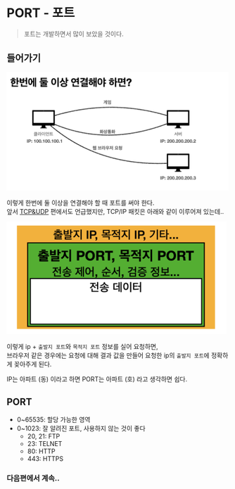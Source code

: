 # PORT - 포트
> 포트는 개발하면서 많이 보았을 것이다.

## 들어가기
<img src="../img/http/한번에-둘-이상-연결해야-하면.png" width="700px">

이렇게 한번에 둘 이상을 연결해야 할 때 포트를 써야 한다.  
앞서 [TCP&UDP](./TCP-UDP.md) 편에서도 언급했지만, TCP/IP 패킷은 아래와 같이 이루어져 있는데..

<img src="../img/http/TCP-UDP-패킷-정보.png" width="500px">

이렇게 ip + `출발지 포트`와 `목적지 포트` 정보를 실어 요청하면,  
브라우저 같은 경우에는 요청에 대해 결과 값을 만들어 요청한 ip의 `출발지 포트`에 정확하게 꽂아주게 된다.

IP는 아파트 (동) 이라고 하면 PORT는 아파트 (호) 라고 생각하면 쉽다.

## PORT
* 0~65535: 할당 가능한 영역
* 0~1023: 잘 알려진 포트, 사용하지 않는 것이 좋다
  * 20, 21: FTP
  * 23: TELNET
  * 80: HTTP
  * 443: HTTPS

### 다음편에서 계속..
